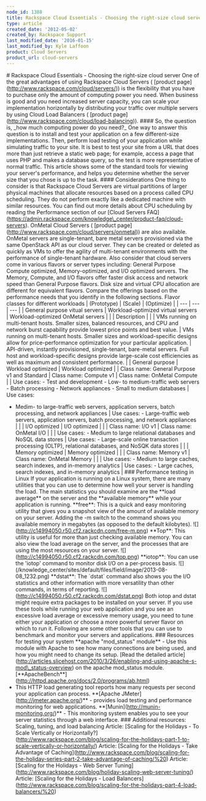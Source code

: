 ```yaml
---
node_id: 1388
title: Rackspace Cloud Essentials - Choosing the right-size cloud server
type: article
created_date: '2012-05-02'
created_by: Rackspace Support
last_modified_date: '2016-01-15'
last_modified_by: Kyle Laffoon
product: Cloud Servers
product_url: cloud-servers
---
```


\# Rackspace Cloud Essentials - Choosing the right-size cloud server One
of the great advantages of using Rackspace Cloud Servers ( \[product
page\](http://www.rackspace.com/cloud/servers/)) is the flexibility that
you have to purchase only the amount of computing power you need. When
business is good and you need increased server capacity, you can scale
your implementation horizontally by distributing your traffic over
multiple servers by using Cloud Load Balancers ( \[product
page\](http://www.rackspace.com/cloud/load-balancing)). \#\#\#\# So, the
question is, \_how much computing power do you need?\_ One way to answer
this question is to install and test your application on a few
different-size implementations. Then, perform load testing of your
application while simulating traffic to your site. It is best to test
your site from a URL that does more than just retrieve a static web
page; for example, access a page that uses PHP and makes a database
query, so the test is more representative of normal traffic. This
article shows some of the standard tools for viewing your server's
performance, and helps you determine whether the server size that you
chose is up to the task. \#\#\#\# Considerations One thing to consider
is that Rackspace Cloud Servers are virtual partitions of larger
physical machines that allocate resources based on a process called CPU
scheduling. They do not perform exactly like a dedicated machine with
similar resources. You can find out more details about CPU scheduling by
reading the Performance section of our \[Cloud Servers
FAQ\](https://admin.rackspace.com/knowledge\_center/product-faq/cloud-servers).
OnMetal Cloud Servers ( \[product
page\](http://www.rackspace.com/cloud/servers/onmetal)) are also
available. OnMetal servers are single-tenant, bare metal servers
provisioned via the same OpenStack API as our cloud server. They can be
created or deleted as quickly as VMs to offer the agility of
multi-tenant environments with the performance of single-tenant
hardware. Also consider that cloud servers come in various flavors or
server types including: General Purpose Compute optimized,
Memory-optimized, and I/O optimized servers. The Memory, Compute, and
I/O flavors offer faster disk access and network speed than General
Purpose flavors. Disk size and virtual CPU allocation are different for
equivalent flavors. Compare the offerings based on the performance needs
that you identify in the following sections. Flavor classes for
different workloads | (Prototype) | (Scale) | (Optimize) | | --- | --- |
--- | | General purpose vitual servers | Workload-optimized virtual
servers | Workload-optimized OnMetal servers | | | Description | | | VMs
running on multi-tenant hosts. Smaller sizes, balanced resources, and
CPU and network burst capability provide lowest price points and best
value. | VMs running on multi-tenant hosts. Smaller sizes and
workload-specific designs allow for price-performance optimization for
your particular application. | API-driven, instantly provisioned,
single-tenant, bare-metal servers. Full host and workload-specific
designs provide large-scale cost efficiencies as well as maximum and
consistent performance. | | General purpose | Workload optimized |
Workload optimized | | Class name: General Purpose v1 and Standard |
Class name: Compute v1 | Class name: OnMetal Compute | | Use cases: -
Test and development - Low- to medium-traffic web servers - Batch
processing - Network appliances - Small to medium databases | Use cases:
- Medim- to large-traffic web servers, application servers, batch
processing, and network appliances | Use cases: - Large-traffic web
servers, application servers, batch processing, and network appliances |
| | I/O optimized | I/O optimized | | | Class name: I/O v1 | Class name:
OnMetal I/O | | | Use cases: - Medium to large relational databases and
NoSQL data stores | Use cases: - Large-scale online transaction
processing (OLTP), relational databases, and NoSQK data stores | | |
Memory optimized | Memory optimized | | | Class name: Memory v1 | Class
name: OnMetal Memory | | | Use cases: - Medium to large caches, search
indexes, and in-memory analytics | Use cases: - Large caches, search
indexes, and in-memory analytics | \#\#\# Performance testing in Linux
If your application is running on a Linux system, there are many
utilities that you can use to determine how well your server is handling
the load. The main statistics you should examine are the \*\*load
average\*\* on the server and the \*\*available memory\*\* while your
application is running. \*\*free\*\*: This is a quick and easy
monitoring utility that gives you a snapshot view of the amount of
available memory on your server. Adding the -m switch to the command
shows you available memory in megabytes (as opposed to the default
kilobytes). !\[\](http://c14994050.r50.cf2.rackcdn.com/free-m.png)
\*\*Top\*\*: This utility is useful for more than just checking
available memory. You can also view the load average on the server, and
the processes that are using the most resources on your server.
!\[\](http://c14994050.r50.cf2.rackcdn.com/top.png) \*\*iotop\*\*: You
can use the 'iotop' command to monitor disk I/O on a per-process basis.
!\[\](/knowledge\_center/sites/default/files/field/image/2013-08-08\_1232.png)
\*\*dstat\*\*: The \`dstat\` command also shows you the I/O statistics
and other information with more versatility than other commands, in
terms of reporting.
!\[\](http://c14994050.r50.cf2.rackcdn.com/dstat.png) Both iotop and
dstat might require extra packages to be installed on your server. If
you use these tools while running your web application and you see an
excessive load average or excessive memory usage, you need to tune
either your application or choose a more powerful server flavor on which
to run it. Following are some other tools that you can use to benchmark
and monitor your servers and applications. \#\#\# Resources for testing
your system \*\*apache "mod\_status" module\*\* - Use this module with
Apache to see how many connections are being used, and how you might
need to change its setup. \[Read the detailed
article\](http://articles.slicehost.com/2010/3/26/enabling-and-using-apache-s-mod\_status-overview)
on the apache mod\_status module.
\[\*\*ApacheBench\*\*\](http://httpd.apache.org/docs/2.0/programs/ab.html)
- This HTTP load generating tool reports how many requests per second
your application can process. \*\*\[Apache
JMeter\](http://jmeter.apache.org/)\*\* - provides load testing and
performance monitoring for web applications.
\*\*\[Munin\](http://munin-monitoring.org/)\*\* - This monitoring system
enables you to see your server statistics through a web interface.
\#\#\# Additional resources: Scaling, tuning, and load balancing
Article: \[Scaling for the Holidays - To Scale Vertically or
Horizontally?\](http://www.rackspace.com/blog/scaling-for-the-holidays-part-1-to-scale-vertically-or-horizontally/)
Article: \[Scaling for the Holidays - Take Advantage of
Caching\](http://www.rackspace.com/blog/scaling-for-the-holiday-series-part-2-take-advantage-of-caching/%20)
Article: \[Scaling for the Holidays - Web Server
Tuning\](http://www.rackspace.com/blog/holiday-scaling-web-server-tuning/)
Article: \[Scaling for the Holidays - Load
Balancers\](http://www.rackspace.com/blog/scaling-for-the-holidays-part-4-load-balancers/%20)

